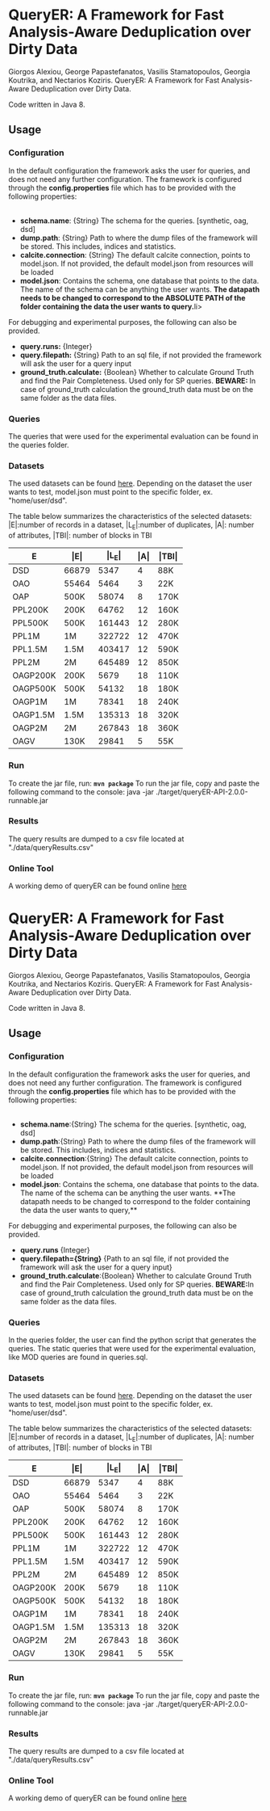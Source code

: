 
# QueryER: A Framework for Fast Analysis-Aware Deduplication over Dirty Data
Giorgos Alexiou, George Papastefanatos, Vasilis Stamatopoulos, Georgia Koutrika, and Nectarios Koziris. QueryER: A Framework for Fast Analysis-Aware Deduplication over Dirty Data.

Code written in Java 8.

## Usage


### Configuration
In the default configuration the framework asks the user for queries, and does not need any further configuration.  The framework is configured through the **config.properties** file which has to be provided with the following properties:<br><br>
<ul>
<li><b>schema.name</b>: {String} The schema for the queries. [synthetic, oag, dsd]</li> 
<li><b>dump.path</b>: {String} Path to where the dump files of the framework will be stored. This includes, indices and statistics.</li>
<li><b>calcite.connection</b>: {String} The default calcite connection, points to model.json. If not provided, the default model.json from resources will be loaded</li>
<li><b> model.json</b>: Contains the schema, one database that points to the data. The name of the schema can be anything the user wants. <b>The datapath needs to be changed to correspond to the ABSOLUTE PATH of the folder containing the data the user wants to query.</b>li>
</ul>

For debugging and experimental purposes, the following can also be provided.<br>
<ul>
<li><b>query.runs:</b> {Integer}</li>
<li><b>query.filepath:</b> {String} Path to an sql file, if not provided the framework will ask the user for a query input</li>
<li><b>ground_truth.calculate:</b> {Boolean} Whether to calculate Ground Truth and find the Pair Completeness. Used only for SP queries. 
<b>BEWARE: </b>In case of ground_truth calculation the ground_truth data must be on the same folder as the data files.</li>
</ul>

### Queries
The queries that were used for the experimental evaluation can be found in the queries folder.

### Datasets
The used datasets can be found <a href="https://imisathena-my.sharepoint.com/:f:/g/personal/bstam_athenarc_gr/EpNmNCfR_TBHjsQ2RES41noBQ_tMLB0YWmIgFxC3dP6M3Q?e=vk7Ezx">here</a>. Depending on the dataset the user wants to test, model.json must point to the specific folder, ex. "home/user/dsd". 

The table below summarizes the characteristics of the selected datasets: &#124;E&#124;:number of records in a dataset, &#124;L<sub>E</sub>&#124;:number of duplicates, &#124;A&#124;: number of attributes, &#124;TBI&#124;: number of blocks in TBI

| E | &#124;E&#124; | &#124;L<sub>E</sub>&#124; | &#124;A&#124; | &#124;TBI&#124;|
| --- | --- | --- | --- | --- |
|DSD     | 66879| 5347   | 4  |88K|
|OAO     | 55464| 5464   | 3  | 22K|
|OAP     | 500K | 58074  | 8  | 170K|
|PPL200K | 200K | 64762  | 12 | 160K|
|PPL500K | 500K | 161443 | 12 | 280K|
|PPL1M   | 1M   | 322722 | 12 | 470K|
|PPL1.5M | 1.5M | 403417 | 12 | 590K|
|PPL2M   | 2M   | 645489 | 12 | 850K|
|OAGP200K| 200K | 5679   | 18 | 110K|
|OAGP500K| 500K | 54132  | 18 | 180K|
|OAGP1M  | 1M   | 78341  | 18 | 240K|
|OAGP1.5M| 1.5M | 135313 | 18 | 320K|
|OAGP2M  | 2M   | 267843 | 18 | 360K|
|OAGV    | 130K | 29841  | 5  | 55K|




### Run
To create the jar file, run: **`mvn package`**
To run the jar file, copy and paste the following command to the console:
java -jar ./target/queryER-API-2.0.0-runnable.jar

### Results
The query results are dumped to a csv file located at "./data/queryResults.csv"

### Online Tool
A working demo of queryER can be found online [here](http://83.212.72.69:9000)
# QueryER: A Framework for Fast Analysis-Aware Deduplication over Dirty Data
Giorgos Alexiou, George Papastefanatos, Vasilis Stamatopoulos, Georgia Koutrika, and Nectarios Koziris. QueryER: A Framework for Fast Analysis-Aware Deduplication over Dirty Data.

Code written in Java 8.

## Usage


### Configuration
In the default configuration the framework asks the user for queries, and does not need any further configuration.  The framework is configured through the **config.properties** file which has to be provided with the following properties:<br><br>
<ul>
<li><b>schema.name</b>:{String} The schema for the queries. [synthetic, oag, dsd]</li> 
  <li><b>dump.path</b>:{String} Path to where the dump files of the framework will be stored. This includes, indices and statistics.</li>
<li><b>calcite.connection</b>:{String} The default calcite connection, points to model.json. If not provided, the default model.json from resources will be loaded</li>
<li><b>model.json</b>: Contains the schema, one database that points to the data. The name of the schema can be anything the user wants. **The datapath needs to be changed to correspond to the folder containing the data the user wants to query,**</li>
</ul>

For debugging and experimental purposes, the following can also be provided.<br>
<ul>
<li><b>query.runs</b> {Integer}</li>
<li><b>query.filepath={String}</b> {Path to an sql file, if not provided the framework will ask the user for a query input}</li>
<li><b>ground_truth.calculate</b>:{Boolean} Whether to calculate Ground Truth and find the Pair Completeness. Used only for SP queries. 
<b>BEWARE:</b>In case of ground_truth calculation the ground_truth data must be on the same folder as the data files.</li>
</ul>

### Queries
In the queries folder, the user can find the python script that generates the queries. 
The static queries that were used for the experimental evaluation, like MOD queries are found in queries.sql.

### Datasets
The used datasets can be found <a href="https://imisathena-my.sharepoint.com/:f:/g/personal/bstam_athenarc_gr/EpNmNCfR_TBHjsQ2RES41noBQ_tMLB0YWmIgFxC3dP6M3Q?e=vk7Ezx">here</a>. Depending on the dataset the user wants to test, model.json must point to the specific folder, ex. "home/user/dsd". 

The table below summarizes the characteristics of the selected datasets: &#124;E&#124;:number of records in a dataset, &#124;L<sub>E</sub>&#124;:number of duplicates, &#124;A&#124;: number of attributes, &#124;TBI&#124;: number of blocks in TBI

| E | &#124;E&#124; | &#124;L<sub>E</sub>&#124; | &#124;A&#124; | &#124;TBI&#124;|
| --- | --- | --- | --- | --- |
|DSD     | 66879| 5347   | 4  |88K|
|OAO     | 55464| 5464   | 3  | 22K|
|OAP     | 500K | 58074  | 8  | 170K|
|PPL200K | 200K | 64762  | 12 | 160K|
|PPL500K | 500K | 161443 | 12 | 280K|
|PPL1M   | 1M   | 322722 | 12 | 470K|
|PPL1.5M | 1.5M | 403417 | 12 | 590K|
|PPL2M   | 2M   | 645489 | 12 | 850K|
|OAGP200K| 200K | 5679   | 18 | 110K|
|OAGP500K| 500K | 54132  | 18 | 180K|
|OAGP1M  | 1M   | 78341  | 18 | 240K|
|OAGP1.5M| 1.5M | 135313 | 18 | 320K|
|OAGP2M  | 2M   | 267843 | 18 | 360K|
|OAGV    | 130K | 29841  | 5  | 55K|




### Run
To create the jar file, run: **`mvn package`**
To run the jar file, copy and paste the following command to the console:
java -jar ./target/queryER-API-2.0.0-runnable.jar

### Results
The query results are dumped to a csv file located at "./data/queryResults.csv"

### Online Tool
A working demo of queryER can be found online [here](http://83.212.72.69:9000)
